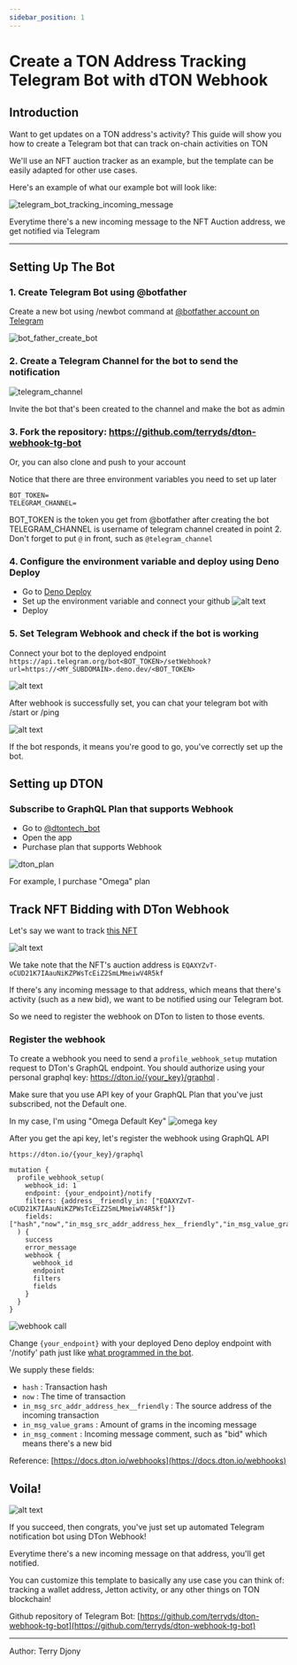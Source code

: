 ```yaml
---
sidebar_position: 1
---
```


# Create a TON Address Tracking Telegram Bot with dTON Webhook

## Introduction

Want to get updates on a TON address's activity?
This guide will show you how to create a Telegram bot that can track on-chain activities on TON

We'll use an NFT auction tracker as an example, but the template can be easily adapted for other use cases.

Here's an example of what our example bot will look like:

![telegram_bot_tracking_incoming_message](image-9.png)

Everytime there's a new incoming message to the NFT Auction address, we get notified via Telegram

---

## Setting Up The Bot

### 1. Create Telegram Bot using @botfather

Create a new bot using /newbot command at [@botfather account on Telegram](https://t.me/botfather)

![bot_father_create_bot](image.png)

### 2. Create a Telegram Channel for the bot to send the notification

![telegram_channel](image-1.png)

Invite the bot that's been created to the channel and make the bot as admin

### 3. Fork the repository: https://github.com/terryds/dton-webhook-tg-bot

Or, you can also clone and push to your account

Notice that there are three environment variables you need to set up later

```
BOT_TOKEN=
TELEGRAM_CHANNEL=
```

BOT_TOKEN is the token you get from @botfather after creating the bot
TELEGRAM_CHANNEL is username of telegram channel created in point 2. Don't forget to put `@` in front, such as `@telegram_channel`

### 4. Configure the environment variable and deploy using Deno Deploy

- Go to [Deno Deploy](https://deno.com/deploy)
- Set up the environment variable and connect your github
![alt text](image-2.png)
- Deploy

### 5. Set Telegram Webhook and check if the bot is working

Connect your bot to the deployed endpoint
```https://api.telegram.org/bot<BOT_TOKEN>/setWebhook?url=https://<MY_SUBDOMAIN>.deno.dev/<BOT_TOKEN>```

![alt text](image-4.png)

After webhook is successfully set, you can chat your telegram bot with /start or /ping

![alt text](image-3.png)


If the bot responds, it means you're good to go, you've correctly set up the bot.


## Setting up DTON

### Subscribe to GraphQL Plan that supports Webhook 

- Go to [@dtontech_bot](https://t.me/dtontech_bot)
- Open the app
- Purchase plan that supports Webhook

![dton_plan](image-5.png)

For example, I purchase "Omega" plan


## Track NFT Bidding with DTon Webhook

Let's say we want to track [this NFT](https://ton.diamonds/collection/fram3s-alphabet/dza-fram3s-w-131)

![alt text](image-6.png)

We take note that the NFT's auction address is `EQAXYZvT-oCUD21K7IAauNiKZPWsTcEiZ2SmLMmeiwV4R5kf`

If there's any incoming message to that address, which means that there's activity (such as a new bid), we want to be notified using our Telegram bot.

So we need to register the webhook on DTon to listen to those events.


### Register the webhook

To create a webhook you need to send a `profile_webhook_setup` mutation request to DTon's GraphQL endpoint. You should authorize using your personal graphql key: https://dton.io/{your_key}/graphql .

Make sure that you use API key of your GraphQL Plan that you've just subscribed, not the Default one.

In my case, I'm using "Omega Default Key"
![omega key](image-7.png)



After you get the api key, let's register the webhook using GraphQL API

`https://dton.io/{your_key}/graphql`
```
mutation {
  profile_webhook_setup(
    webhook_id: 1
    endpoint: {your_endpoint}/notify
    filters: {address__friendly_in: ["EQAXYZvT-oCUD21K7IAauNiKZPWsTcEiZ2SmLMmeiwV4R5kf"]}
    fields: ["hash","now","in_msg_src_addr_address_hex__friendly","in_msg_value_grams","in_msg_comment"]
  ) {
    success
    error_message
    webhook {
      webhook_id
      endpoint
      filters
      fields
    }
  }
}
```
![webhook call](image-8.png)

Change `{your_endpoint}` with your deployed Deno deploy endpoint with '/notify' path just like [what programmed in the bot](https://github.com/terryds/dton-webhook-tg-bot/blob/ae273cffcb614f572550d6c73033f7cf09c5e079/main.ts#L20).

We supply these fields:
- `hash` : Transaction hash
- `now` : The time of transaction
- `in_msg_src_addr_address_hex__friendly` : The source address of the incoming transaction
- `in_msg_value_grams` : Amount of grams in the incoming message
- `in_msg_comment` : Incoming message comment, such as "bid" which means there's a new bid

Reference: [https://docs.dton.io/webhooks](https://docs.dton.io/webhooks)



## Voila!

![alt text](image-10.png)

If you succeed, then congrats, you've just set up automated Telegram notification bot using DTon Webhook!

Everytime there's a new incoming message on that address, you'll get notified.

You can customize this template to basically any use case you can think of: tracking a wallet address, Jetton activity, or any other things on TON blockchain!

Github repository of Telegram Bot: [https://github.com/terryds/dton-webhook-tg-bot](https://github.com/terryds/dton-webhook-tg-bot)

---
Author: Terry Djony